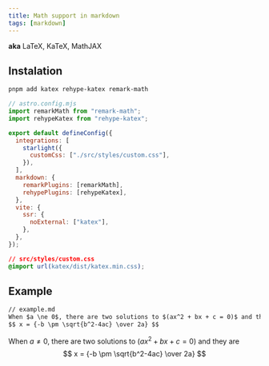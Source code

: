```yaml
---
title: Math support in markdown
tags: [markdown]
---
```


**aka** LaTeX, KaTeX, MathJAX

## Instalation

```bash title="Install dependencies…"
pnpm add katex rehype-katex remark-math
```

```js
// astro.config.mjs
import remarkMath from "remark-math";
import rehypeKatex from "rehype-katex";

export default defineConfig({
  integrations: [
    starlight({
      customCss: ["./src/styles/custom.css"],
    }),
  ],
  markdown: {
    remarkPlugins: [remarkMath],
    rehypePlugins: [rehypeKatex],
  },
  vite: {
    ssr: {
      noExternal: ["katex"],
    },
  },
});
```

```css
// src/styles/custom.css
@import url(katex/dist/katex.min.css);
```

## Example

```md
// example.md
When $a \ne 0$, there are two solutions to $(ax^2 + bx + c = 0)$ and they are 
$$ x = {-b \pm \sqrt{b^2-4ac} \over 2a} $$
```

When $a \ne 0$, there are two solutions to $(ax^2 + bx + c = 0)$ and they are 
$$ x = {-b \pm \sqrt{b^2-4ac} \over 2a} $$